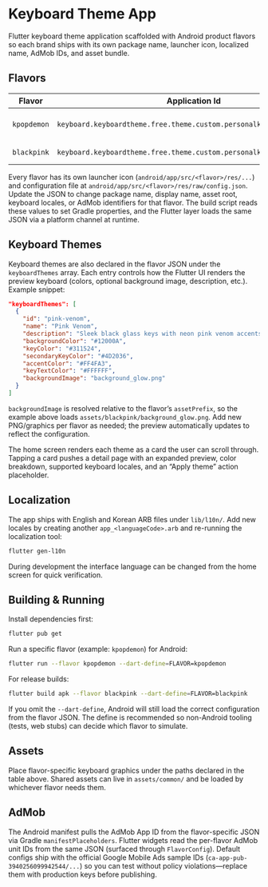 # Keyboard Theme App

Flutter keyboard theme application scaffolded with Android product flavors so each brand ships with its own package name, launcher icon, localized name, AdMob IDs, and asset bundle.

## Flavors

| Flavor      | Application Id                                                                 | App Name               | Asset Root            |
| ----------- | ------------------------------------------------------------------------------- | ---------------------- | --------------------- |
| `kpopdemon` | `keyboard.keyboardtheme.free.theme.custom.personalkeyboard.kpopdemon`           | KPOP Demon Keyboard    | `assets/kpopdemon/`   |
| `blackpink` | `keyboard.keyboardtheme.free.theme.custom.personalkeyboard.blackpink`           | BLACKPINK Keyboard     | `assets/blackpink/`   |

Every flavor has its own launcher icon (`android/app/src/<flavor>/res/...`) and configuration file at `android/app/src/<flavor>/res/raw/config.json`. Update the JSON to change package name, display name, asset root, keyboard locales, or AdMob identifiers for that flavor. The build script reads these values to set Gradle properties, and the Flutter layer loads the same JSON via a platform channel at runtime.

## Keyboard Themes

Keyboard themes are also declared in the flavor JSON under the `keyboardThemes` array. Each entry controls how the Flutter UI renders the preview keyboard (colors, optional background image, description, etc.). Example snippet:

```json
"keyboardThemes": [
  {
    "id": "pink-venom",
    "name": "Pink Venom",
    "description": "Sleek black glass keys with neon pink venom accents.",
    "backgroundColor": "#12000A",
    "keyColor": "#311524",
    "secondaryKeyColor": "#4D2036",
    "accentColor": "#FF4FA3",
    "keyTextColor": "#FFFFFF",
    "backgroundImage": "background_glow.png"
  }
]
```

`backgroundImage` is resolved relative to the flavor’s `assetPrefix`, so the example above loads `assets/blackpink/background_glow.png`. Add new PNG/graphics per flavor as needed; the preview automatically updates to reflect the configuration.

The home screen renders each theme as a card the user can scroll through. Tapping a card pushes a detail page with an expanded preview, color breakdown, supported keyboard locales, and an “Apply theme” action placeholder.
## Localization

The app ships with English and Korean ARB files under `lib/l10n/`. Add new locales by creating another `app_<languageCode>.arb` and re-running the localization tool:

```bash
flutter gen-l10n
```

During development the interface language can be changed from the home screen for quick verification.

## Building & Running

Install dependencies first:

```bash
flutter pub get
```

Run a specific flavor (example: `kpopdemon`) for Android:

```bash
flutter run --flavor kpopdemon --dart-define=FLAVOR=kpopdemon
```

For release builds:

```bash
flutter build apk --flavor blackpink --dart-define=FLAVOR=blackpink
```

If you omit the `--dart-define`, Android will still load the correct configuration from the flavor JSON. The define is recommended so non-Android tooling (tests, web stubs) can decide which flavor to simulate.

## Assets

Place flavor-specific keyboard graphics under the paths declared in the table above. Shared assets can live in `assets/common/` and be loaded by whichever flavor needs them.

## AdMob

The Android manifest pulls the AdMob App ID from the flavor-specific JSON via Gradle `manifestPlaceholders`. Flutter widgets read the per-flavor AdMob unit IDs from the same JSON (surfaced through `FlavorConfig`). Default configs ship with the official Google Mobile Ads sample IDs (`ca-app-pub-3940256099942544/...`) so you can test without policy violations—replace them with production keys before publishing.
